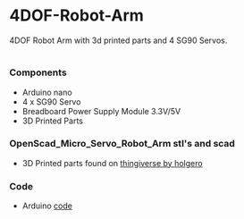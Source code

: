 # 4DOF-Robot-Arm
4DOF Robot Arm with 3d printed parts and 4 SG90 Servos.
#

### Components
  - Arduino nano
  - 4 x SG90 Servo
  - Breadboard Power Supply Module 3.3V/5V
  - 3D Printed Parts

### OpenScad_Micro_Servo_Robot_Arm stl's and scad
  - 3D Printed parts found on [thingiverse by  holgero](https://www.thingiverse.com/thing:65081)

### Code
  - Arduino [code](https://github.com/hectorsvill/4DOF-Robot-Arm/tree/main/Mini_Servo_robot_arm)
